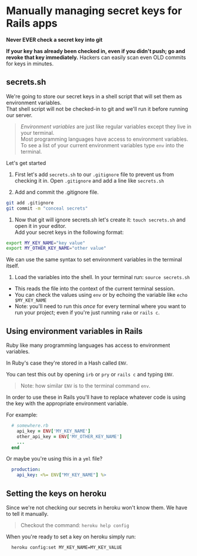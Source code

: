 # Manually managing secret keys for Rails apps

**Never EVER check a secret key into git**

**If your key has already been checked in, even if you didn't push; go and revoke that key immediately.**
Hackers can easily scan even OLD commits for keys in minutes.

## secrets.sh

We're going to store our secret keys in a shell script that will set them as environment variables.  
That shell script will not be checked-in to git and we'll run it before running our server.

> _Environment variables_ are just like regular variables except they live in your terminal.  
> Most programming languages have access to environment variables.  To see a list of your current environment variables type `env` into the terminal.

Let's get started

1. First let's add `secrets.sh` to our `.gitignore` file to prevent us from checking it in.
  Open `.gitignore` and add a line like `secrets.sh`

1. Add and commit the .gitignore file.

  ```sh
  git add .gitignore
  git commit -m "conceal secrets"
  ```
  
1. Now that git will ignore secrets.sh let's create it: `touch secrets.sh` and open it in your editor.  
   Add your secret keys in the following format:

  ```sh
  export MY_KEY_NAME="key value"
  export MY_OTHER_KEY_NAME="other value"
  ```
  
  We can use the same syntax to set environment variables in the terminal itself.


1. Load the variables into the shell.
  In your terminal run: `source secrets.sh`
  * This reads the file into the context of the current terminal session.  
  * You can check the values using `env` or by echoing the variable like `echo $MY_KEY_NAME`
  * Note: you'll need to run this _once_ for every terminal where you want to run your project; even if you're just running `rake` or `rails c`.


## Using environment variables in Rails
  
Ruby like many programming languages has access to environment variables.  

In Ruby's case they're stored in a Hash called `ENV`.

You can test this out by opening `irb` or `pry` or `rails c` and typing `ENV`.  

> Note: how similar `ENV` is to the terminal command `env`.

In order to use these in Rails you'll have to replace whatever code is using the key with the appropriate environment variable.

For example:

```rb
  # somewhere.rb
    api_key = ENV['MY_KEY_NAME']
    other_api_key = ENV['MY_OTHER_KEY_NAME']
    ...
  end
```

Or maybe you're using this in a `yml` file?

```yml
  production: 
    api_key: <%= ENV["MY_KEY_NAME"] %>
```

## Setting the keys on heroku

Since we're not checking our secrets in heroku won't know them.  We have to tell it manually.

> Checkout the command: `heroku help config`

When you're ready to set a key on heroku simply run:

```bash
  heroku config:set MY_KEY_NAME=MY_KEY_VALUE
```
